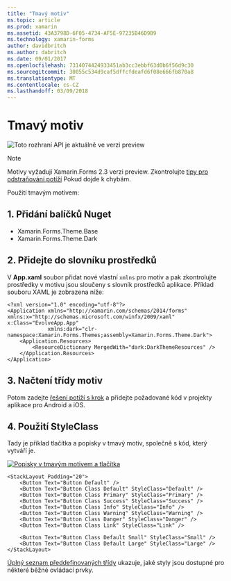 ```yaml
---
title: "Tmavý motiv"
ms.topic: article
ms.prod: xamarin
ms.assetid: 43A3798D-6F05-4734-AF5E-97235B46D9B9
ms.technology: xamarin-forms
author: davidbritch
ms.author: dabritch
ms.date: 09/01/2017
ms.openlocfilehash: 7314074424933451ab3cc3ebbf63d0b6f56d9c30
ms.sourcegitcommit: 30055c534d9caf5dffcfdeafd6f08e666fb870a8
ms.translationtype: MT
ms.contentlocale: cs-CZ
ms.lasthandoff: 03/09/2018
---
```

# <a name="dark-theme"></a>Tmavý motiv

![](~/media/shared/preview.png "Toto rozhraní API je aktuálně ve verzi preview")

> [!NOTE]
> Motivy vyžadují Xamarin.Forms 2.3 verzi preview. Zkontrolujte [tipy pro odstraňování potíží](~/xamarin-forms/user-interface/themes/index.md) Pokud dojde k chybám.

Použití tmavým motivem:

## <a name="1-add-nuget-packages"></a>1. Přidání balíčků Nuget

* Xamarin.Forms.Theme.Base
* Xamarin.Forms.Theme.Dark

## <a name="2-add-to-the-resource-dictionary"></a>2. Přidejte do slovníku prostředků

V **App.xaml** soubor přidat nové vlastní `xmlns` pro motiv a pak zkontrolujte prostředky v motivu jsou sloučeny s slovník prostředků aplikace.
Příklad souboru XAML je zobrazena níže:

```xaml
<?xml version="1.0" encoding="utf-8"?>
<Application xmlns="http://xamarin.com/schemas/2014/forms" xmlns:x="http://schemas.microsoft.com/winfx/2009/xaml" x:Class="EvolveApp.App"
             xmlns:dark="clr-namespace:Xamarin.Forms.Themes;assembly=Xamarin.Forms.Theme.Dark">
    <Application.Resources>
        <ResourceDictionary MergedWith="dark:DarkThemeResources" />
    </Application.Resources>
</Application>
```

## <a name="3-load-theme-classes"></a>3. Načtení třídy motiv

Potom zadejte [řešení potíží s krok](~/xamarin-forms/user-interface/themes/index.md) a přidejte požadované kód v projekty aplikace pro Android a iOS.

## <a name="4-use-styleclass"></a>4. Použití StyleClass

Tady je příklad tlačítka a popisky v tmavý motiv, společně s kód, který vytváří je.

[![](dark-images/dark-theme-sml.png "Popisky v tmavým motivem a tlačítka")](dark-images/dark-theme.png#lightbox "popisky v tmavým motivem a tlačítka")

```xaml
<StackLayout Padding="20">
    <Button Text="Button Default" />
    <Button Text="Button Class Default" StyleClass="Default" />
    <Button Text="Button Class Primary" StyleClass="Primary" />
    <Button Text="Button Class Success" StyleClass="Success" />
    <Button Text="Button Class Info" StyleClass="Info" />
    <Button Text="Button Class Warning" StyleClass="Warning" />
    <Button Text="Button Class Danger" StyleClass="Danger" />
    <Button Text="Button Class Link" StyleClass="Link" />

    <Button Text="Button Class Default Small" StyleClass="Small" />
    <Button Text="Button Class Default Large" StyleClass="Large" />
</StackLayout>
```

[Úplný seznam předdefinovaných třídy](~/xamarin-forms/user-interface/themes/index.md) ukazuje, jaké styly jsou dostupné pro některé běžné ovládací prvky.

